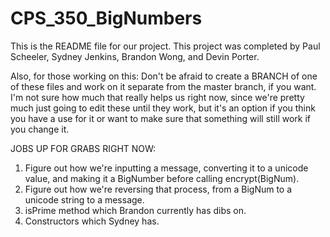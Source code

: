 # CPS_350_BigNumbers
This is the README file for our project.
This project was completed by Paul Scheeler, Sydney Jenkins, Brandon Wong, and Devin Porter. 

Also, for those working on this: Don't be afraid to create a BRANCH of one of these files and work on it separate from the master branch, if you want. I'm not sure how much that really helps us right now, since we're pretty much just going to edit these until they work, but it's an option if you think you have a use for it or want to make sure that something will still work if you change it.


JOBS UP FOR GRABS RIGHT NOW:
 1. Figure out how we're inputting a message, converting it to a unicode value, and making it a BigNumber before calling encrypt(BigNum).
 2. Figure out how we're reversing that process, from a BigNum to a unicode string to a message.
 3. isPrime method which Brandon currently has dibs on.
 4. Constructors which Sydney has.
 

